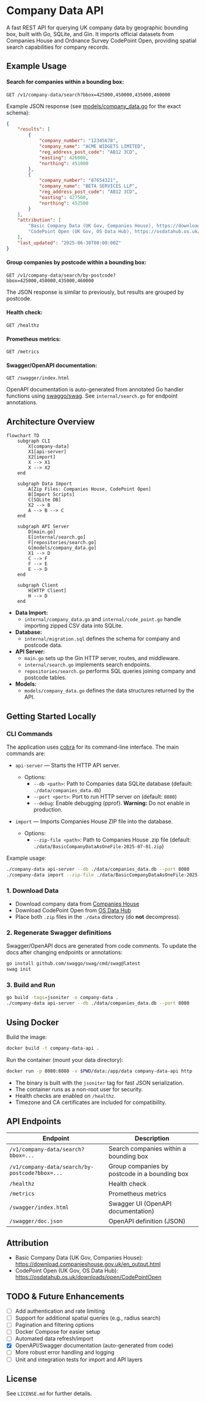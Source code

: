 # Company Data API

A fast REST API for querying UK company data by geographic bounding box, built with Go, SQLite, and Gin. It imports official datasets from Companies House and Ordnance Survey CodePoint Open, providing spatial search capabilities for company records.

## Example Usage

#### Search for companies within a bounding box:

```http
GET /v1/company-data/search?bbox=425000,450000,435000,460000
```

Example JSON response (see [models/company_data.go](./models/company_data.go) for the exact schema):

```json
{
    "results": [
        {
            "company_number": "12345678",
            "company_name": "ACME WIDGETS LIMITED",
            "reg_address_post_code": "AB12 3CD",
            "easting": 426000,
            "northing": 451000
        },
        {
            "company_number": "87654321",
            "company_name": "BETA SERVICES LLP",
            "reg_address_post_code": "AB12 3CD",
            "easting": 427500,
            "northing": 452500
        }
    ],
    "attribution": [
        "Basic Company Data (UK Gov, Companies House), https://download.companieshouse.gov.uk/en_output",
        "CodePoint Open (UK Gov, OS Data Hub), https://osdatahub.os.uk/downloads/open/CodePointOpen"
    ],
    "last_updated": "2025-06-30T00:00:00Z"
}
```

#### Group companies by postcode within a bounding box:

```http
GET /v1/company-data/search/by-postcode?bbox=425000,450000,435000,460000
```

The JSON response is similar to previously, but results are grouped by postcode.

#### Health check:

```http
GET /healthz
```

#### Prometheus metrics:

```http
GET /metrics
```

#### Swagger/OpenAPI documentation:

```http
GET /swagger/index.html
```

OpenAPI documentation is auto-generated from annotated Go handler functions using [swaggo/swag](https://github.com/swaggo/swag). See `internal/search.go` for endpoint annotations.

## Architecture Overview

```mermaid
flowchart TD
    subgraph CLI
        X[company-data]
        X1[api-server]
        X2[import]
        X --> X1
        X --> X2
    end

    subgraph Data Import
        A[Zip Files: Companies House, CodePoint Open]
        B[Import Scripts]
        C[SQLite DB]
        X2 --> B
        A --> B --> C
    end

    subgraph API Server
        D[main.go]
        E[internal/search.go]
        F[repositories/search.go]
        G[models/company_data.go]
        X1 --> D
        C --> F
        F --> E
        E --> D
    end

    subgraph Client
        H[HTTP Client]
        H --> D
    end
```

-   **Data Import:**
    -   `internal/company_data.go` and `internal/code_point.go` handle importing zipped CSV data into SQLite.
-   **Database:**
    -   `internal/migration.sql` defines the schema for company and postcode data.
-   **API Server:**
    -   `main.go` sets up the Gin HTTP server, routes, and middleware.
    -   `internal/search.go` implements search endpoints.
    -   `repositories/search.go` performs SQL queries joining company and postcode tables.
-   **Models:**
    -   `models/company_data.go` defines the data structures returned by the API.

## Getting Started Locally

### CLI Commands

The application uses [cobra](https://github.com/spf13/cobra) for its command-line interface. The main commands are:

-   `api-server` — Starts the HTTP API server.

    -   Options:
        -   `--db <path>`: Path to Companies data SQLite database (default: `./data/companies_data.db`)
        -   `--port <port>`: Port to run HTTP server on (default: `8080`)
        -   `--debug`: Enable debugging (pprof). **Warning:** Do not enable in production.

-   `import` — Imports Companies House ZIP file into the database.
    -   Options:
        -   `--zip-file <path>`: Path to Companies House .zip file (default: `./data/BasicCompanyDataAsOneFile-2025-07-01.zip`)

Example usage:

```sh
./company-data api-server --db ./data/companies_data.db --port 8080
./company-data import --zip-file ./data/BasicCompanyDataAsOneFile-2025-07-01.zip
```

### 1. Download Data

-   Download company data from [Companies House](https://download.companieshouse.gov.uk/en_output.html)
-   Download CodePoint Open from [OS Data Hub](https://osdatahub.os.uk/downloads/open/CodePointOpen)
-   Place both `.zip` files in the `./data` directory (do **not** decompress).

### 2. Regenerate Swagger definitions

Swagger/OpenAPI docs are generated from code comments. To update the docs after changing endpoints or annotations:

```sh
go install github.com/swaggo/swag/cmd/swag@latest
swag init
```

### 3. Build and Run

```sh
go build -tags=jsoniter -o company-data .
./company-data api-server --db ./data/companies_data.db --port 8080
```

## Using Docker

Build the image:

```sh
docker build -t company-data-api .
```

Run the container (mount your data directory):

```sh
docker run -p 8080:8080 -v $PWD/data:/app/data company-data-api http
```

-   The binary is built with the `jsoniter` tag for fast JSON serialization.
-   The container runs as a non-root user for security.
-   Health checks are enabled on `/healthz`.
-   Timezone and CA certificates are included for compatibility.

## API Endpoints

| Endpoint                                       | Description                                   |
| ---------------------------------------------- | --------------------------------------------- |
| `/v1/company-data/search?bbox=...`             | Search companies within a bounding box        |
| `/v1/company-data/search/by-postcode?bbox=...` | Group companies by postcode in a bounding box |
| `/healthz`                                     | Health check                                  |
| `/metrics`                                     | Prometheus metrics                            |
| `/swagger/index.html`                          | Swagger UI (OpenAPI documentation)            |
| `/swagger/doc.json`                            | OpenAPI definition (JSON)                     |

## Attribution

-   Basic Company Data (UK Gov, Companies House): https://download.companieshouse.gov.uk/en_output.html
-   CodePoint Open (UK Gov, OS Data Hub): https://osdatahub.os.uk/downloads/open/CodePointOpen

## TODO & Future Enhancements

-   [ ] Add authentication and rate limiting
-   [ ] Support for additional spatial queries (e.g., radius search)
-   [ ] Pagination and filtering options
-   [ ] Docker Compose for easier setup
-   [ ] Automated data refresh/import
-   [X] OpenAPI/Swagger documentation (auto-generated from code)
-   [ ] More robust error handling and logging
-   [ ] Unit and integration tests for import and API layers

## License

See `LICENSE.md` for further details.
